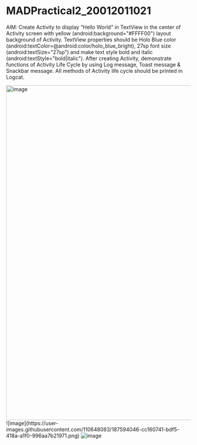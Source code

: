 # MADPractical2_20012011021
AIM: Create Activity to display “Hello World” in TextView in the center of Activity screen with yellow (android:background="#FFFF00") layout background of Activity.
TextView properties should be Holo Blue color (android:textColor=@android:color/holo_blue_bright), 27sp font size (android:textSize="27sp") and make text style bold and italic (android:textStyle="bold|italic"). After creating Activity, demonstrate functions of Activity Life Cycle by using Log message, Toast message & Snackbar message. All methods of Activity life cycle should be printed in Logcat.

<img width="911" alt="image" src="https://user-images.githubusercontent.com/110648083/187024850-b2f84fca-9fa7-4827-abb7-efe0e4d06b97.png">
![image](https://user-images.githubusercontent.com/110648083/187594046-cc160741-bdf5-418a-a1f0-996aa7b21971.png)
<img src="https://user-images.githubusercontent.com/110648083/187594046-cc160741-bdf5-418a-a1f0-996aa7b21971.png" alt="image">


